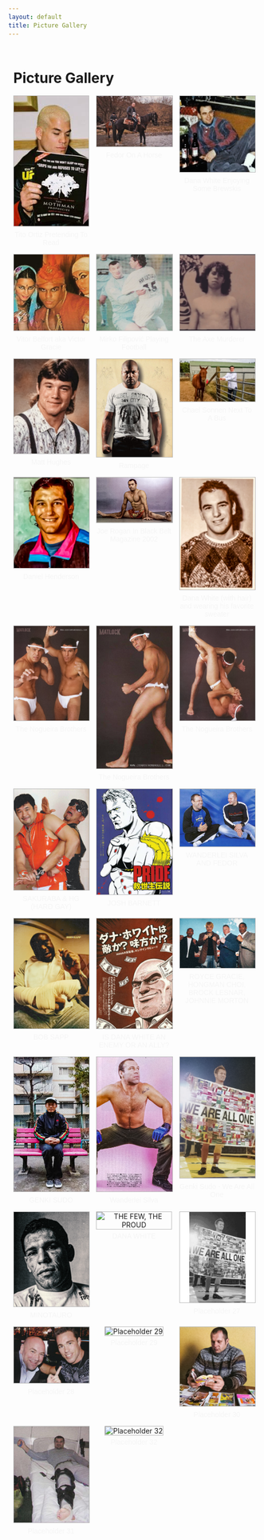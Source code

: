 ```yaml
---
layout: default
title: Picture Gallery
---
```

<div class="gallery-container">
    <h1>Picture Gallery</h1>
    <div class="gallery-grid">
        <div class="gallery-item">
            <img src="/assets/gallery/image1.jpg" alt="Tito Ortiz">
            <p class="gallery-caption">Tito Ortiz Pretending To Read</p>
        </div>
        <div class="gallery-item">
            <img src="/assets/gallery/image2.jpg" alt="Fedor Emelianenko On A Horse">
            <p class="gallery-caption">Fedor On A Horse</p>
        </div>
        <div class="gallery-item">
            <img src="/assets/gallery/image3.jpg" alt="Dana White Beer">
            <p class="gallery-caption">Dana White Enjoying Some Brewskis</p>
        </div>
        <div class="gallery-item">
            <img src="/assets/gallery/image4.jpg" alt="Vitor Belfort">
            <p class="gallery-caption">Vitor Belfort aka Victor Gracie</p>
        </div>
        <div class="gallery-item">
            <img src="/assets/gallery/image5.jpg" alt="Mirko Filipović">
            <p class="gallery-caption">Mirko Filipović Playing Football</p>
        </div>
        <div class="gallery-item">
            <img src="/assets/gallery/image6.jpg" alt="Wanderlei Silva">
            <p class="gallery-caption">The Axe Murderer</p>
        </div>
        <div class="gallery-item">
            <img src="/assets/gallery/image7.jpg" alt="Matt Hughes">
            <p class="gallery-caption">Matt Hughes</p>
        </div>
        <div class="gallery-item">
            <img src="/assets/gallery/image8.jpg" alt="Rampage Jackson">
            <p class="gallery-caption">Rampage</p>
        </div>
        <div class="gallery-item">
            <img src="/assets/gallery/image9.jpg" alt="Chael Sonnen With A Horse">
            <p class="gallery-caption">Chael Sonnen Next To A Bus</p>
        </div>
        <div class="gallery-item">
            <img src="/assets/gallery/image10.jpg" alt="H-Bomb">
            <p class="gallery-caption">Daniel Henderson</p>
        </div>
        <div class="gallery-item">
            <img src="/assets/gallery/image11.jpg" alt="Joe Rogan">
            <p class="gallery-caption">Joe Rogan In Black Belt Magazine 2002</p>
        </div>
        <div class="gallery-item">
            <img src="/assets/gallery/image12.jpg" alt="Dana White's Favorite Sweater">
            <p class="gallery-caption">Dana White (with hair) and wearing his favorite sweater</p>
        </div>
        <div class="gallery-item">
            <img src="/assets/gallery/image13.jpg" alt="Dorks From Brazil">
            <p class="gallery-caption">The Nogueira Brothers</p>
        </div>
        <div class="gallery-item">
            <img src="/assets/gallery/image14.jpg" alt="Dorks From Brazil">
            <p class="gallery-caption">The Nogueira Brothers</p>
        </div>
        <div class="gallery-item">
            <img src="/assets/gallery/image15.jpg" alt="Dorks From Brazil">
            <p class="gallery-caption">The Nogueira Brothers</p>
        </div>
        <div class="gallery-item">
            <img src="/assets/gallery/image16.jpg" alt="Sakuraba and Hard Gay">
            <p class="gallery-caption">SAKURABA & HG (HARD GAY)</p>
        </div>
        <div class="gallery-item">
            <img src="/assets/gallery/image17.jpg" alt="JOSH BARNETT">
            <p class="gallery-caption">JOSH BARNETT</p>
        </div>
        <div class="gallery-item">
            <img src="/assets/gallery/image18.jpg" alt="WANDY AND FEDOR">
            <p class="gallery-caption">WANDERLEI SILVA AND FEDOR</p>
        </div>
        <div class="gallery-item">
            <img src="/assets/gallery/image19.jpg" alt="">
            <p class="gallery-caption">BOB SAPP</p>
        </div>
        <div class="gallery-item">
            <img src="/assets/gallery/image20.jpg" alt="Placeholder 20">
            <p class="gallery-caption">IS DANA WHITE AN ENEMY OR AN ALLY?</p>
        </div>
        <div class="gallery-item">
            <img src="/assets/gallery/image21.jpg" alt="GRACIE, CHOI, LESNAR, MORTON">
            <p class="gallery-caption">ROYCE GRACIE, HONGMAN CHOI, BROCK LESNAR, JOHNNIE MORTON</p>
        </div>
        <div class="gallery-item">
            <img src="/assets/gallery/image22.jpg" alt="GENKI SUDO">
            <p class="gallery-caption">GENKI SUDO</p>
        </div>
        <div class="gallery-item">
            <img src="/assets/gallery/image23.jpg" alt="Wandi">
            <p class="gallery-caption">Wanderlei Silva</p>
        </div>
        <div class="gallery-item">
            <img src="/assets/gallery/image24.jpg" alt="WE ARE ALL ONE">
            <p class="gallery-caption">Genki Sudo - We Are All One</p>
        </div>
        <div class="gallery-item">
            <img src="/assets/gallery/image25.jpg" alt="BIG NOG">
            <p class="gallery-caption">MINOTAURO</p>
        </div>
        <div class="gallery-item">
            <img src="/assets/gallery/image26.jpg" alt="THE FEW, THE PROUD">
            <p class="gallery-caption">DANA WHITE</p>
        </div>
        <div class="gallery-item">
            <img src="/assets/gallery/image27.jpg" alt="Placeholder 27">
            <p class="gallery-caption">Placeholder 27</p>
        </div>
        <div class="gallery-item">
            <img src="/assets/gallery/image28.jpg" alt="Placeholder 28">
            <p class="gallery-caption">Placeholder 28</p>
        </div>
        <div class="gallery-item">
            <img src="/assets/gallery/image29.jpg" alt="Placeholder 29">
            <p class="gallery-caption">Placeholder 29</p>
        </div>
        <div class="gallery-item">
            <img src="/assets/gallery/image30.jpg" alt="Placeholder 30">
            <p class="gallery-caption">Placeholder 30</p>
        </div>
        <div class="gallery-item">
            <img src="/assets/gallery/image31.jpg" alt="Placeholder 31">
            <p class="gallery-caption">Placeholder 31</p>
        </div>
        <div class="gallery-item">
            <img src="/assets/gallery/image32.jpg" alt="Placeholder 32">
            <p class="gallery-caption">Placeholder 32</p>
        </div>
    </div>
</div>
<style>
    .gallery-container {
        max-width: 960px;
        margin: 0 auto;
        padding: 10px; /* Clean, minimal padding */
    }
    .gallery-grid {
        display: grid;
        grid-template-columns: repeat(3, 1fr); /* Fixed 3 per line */
        gap: 15px; /* Moderate gap for clean spacing */
    }
    .gallery-item {
        text-align: center;
    }
    .gallery-item img {
        max-width: 100%;
        height: auto;
        border: 1px solid #BBB; /* Thin border for neatness */
    }
    .gallery-caption {
        margin: 5px 0 0; /* Small margin for clean text placement */
        font-family: 'GOBOLD', Impact, Verdana, sans-serif;
        color: #F5F5F5;
        font-size: 14px; /* Compact font size */
    }
</style>
